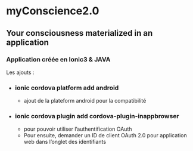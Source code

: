 # myConscience2.0
## Your consciousness materialized in an application

### Application créée en Ionic3 & JAVA

Les ajouts :

* ### ionic cordova platform add android <br>
  - ajout de la plateform android pour la compatibilité <br>
  
* ### ionic cordova plugin add cordova-plugin-inappbrowser <br>
  - pour pouvoir utiliser l’authentification OAuth <br>
  - Pour ensuite, demander un ID de client OAuth 2.0 pour application web dans l’onglet des identifiants <br>


